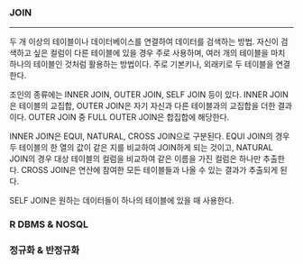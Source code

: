 ### JOIN
---------
두 개 이상의 테이블이나 데이터베이스를 연결하여 데이터를 검색하는 방법. 자신이 검색하고 싶은 컬럼이 다른 테이블에 있을 경우 주로 사용하며, 여러 개의 테이블을 마치 하나의 테이블인 것처럼 활용하는 방법이다.
주로 기본키나, 외래키로 두 테이블을 연결한다.

조인의 종류에는 INNER JOIN, OUTER JOIN, SELF JOIN 등이 있다.
INNER JOIN은 테이블의 교집합, OUTER JOIN은 자기 자신과 다른 테이블과의 교집합을 더한 결과이다. OUTER JOIN 중 FULL OUTER JOIN은 합집합에 해당한다.

INNER JOIN은 EQUI, NATURAL, CROSS JOIN으로 구분된다.
EQUI JOIN의 경우 두 테이블의 한 열의 값이 같은 지를 비교하여 JOIN하게 되는 것이고, NATURAL JOIN의 경우 대상 테이블의 컬럼을 비교하여 같은 이름을 가진 컬럼은 하나만 추출한다. CROSS JOIN은 연산에 참여한 모든 테이블들과 나올 수 있는 결과가 추출되게 된다.

SELF JOIN은 원하는 데이터들이 하나의 테이블에 있을 때 사용한다.

### R DBMS & NOSQL
### 정규화 & 반정규화
